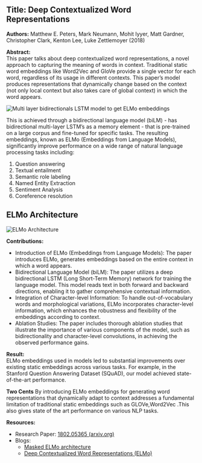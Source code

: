 ## Title: Deep Contextualized Word Representations

**Authors:** Matthew E. Peters, Mark Neumann, Mohit Iyyer, Matt Gardner, Christopher Clark, Kenton Lee, Luke Zettlemoyer (2018)

**Abstract:**  
This paper talks about deep contextualized word representations, a novel approach to capturing the meaning of words in context. Traditional static word embeddings like Word2Vec and GloVe provide a single vector for each word, regardless of its usage in different contexts. This paper’s model produces representations that dynamically change based on the context (not only local context but also takes care of global context) in which the word appears.

![Multi layer bidirectionals LSTM model to get ELMo embeddings](https://www.mihaileric.com/static/baseline_biLM-f9173e8e65a8597d3d8a909f3aee39f1-36fb0.png)

This is achieved through a bidirectional language model (biLM) - has bidirectional multi-layer LSTM’s as a memory element - that is pre-trained on a large corpus and fine-tuned for specific tasks. The resulting embeddings, known as ELMo (Embeddings from Language Models), significantly improve performance on a wide range of natural language processing tasks including:
1. Question answering
2. Textual entailment
3. Semantic role labeling
4. Named Entity Extraction
5. Sentiment Analysis
6. Coreference resolution

## ELMo Architecture
![ELMo Architecture](https://www.researchgate.net/profile/Gregory-Senay/publication/344603301/figure/fig1/AS:945655694508034@1602473295832/Masked-ELMo-architecture-composed-by-2-bidirectional-LSTM-layers.png)

**Contributions:**
- Introduction of ELMo (Embeddings from Language Models): The paper introduces ELMo, generates embeddings based on the entire context in which a word appears.
- Bidirectional Language Model (biLM): The paper utilizes a deep bidirectional LSTM (Long Short-Term Memory) network for training the language model. This model reads text in both forward and backward directions, enabling it to gather comprehensive contextual information.
- Integration of Character-level Information: To handle out-of-vocabulary words and morphological variations, ELMo incorporates character-level information, which enhances the robustness and flexibility of the embeddings according to context.
- Ablation Studies: The paper includes thorough ablation studies that illustrate the importance of various components of the model, such as bidirectionality and character-level convolutions, in achieving the observed performance gains.

**Result:**  
ELMo embeddings used in models led to substantial improvements over existing static embeddings across various tasks. For example, in the Stanford Question Answering Dataset (SQuAD), our model achieved state-of-the-art performance.


**Two Cents**
By introducing ELMo embeddings for  generating word representations that dynamically adapt to context addresses a fundamental limitation of traditional static embeddings such as GLOVe,Word2Vec .This also gives state of the art performance on various NLP tasks.

**Resources:**
- Research Paper: [1802.05365 (arxiv.org)](https://arxiv.org/abs/1802.05365)
- Blogs:
  - [Masked ELMo architecture](https://www.researchgate.net/figure/Masked-ELMo-architecture-composed-by-2-bidirectional-LSTM-layers_fig1_344603301)
  - [Deep Contextualized Word Representations (ELMo)](https://www.mihaileric.com/posts/deep-contextualized-word-representations-elmo/)
